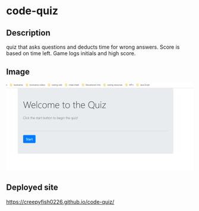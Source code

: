 # code-quiz

## Description

quiz that asks questions and deducts time for wrong answers.  Score is based on time left.  Game logs initials and high score.


## Image

![deployed website](./assets/images/screenshot.png)

## Deployed site
https://creepyfish0226.github.io/code-quiz/
